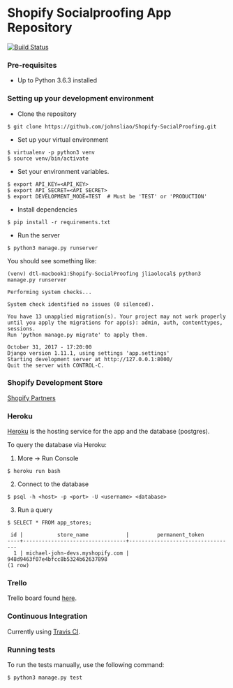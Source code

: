 # Shopify Socialproofing App Repository

[![Build Status](https://travis-ci.com/johnsliao/Shopify-SocialProofing.svg?token=e17eeXXt29Y4Pr7HVhoa&branch=development)](https://travis-ci.com/johnsliao/Shopify-SocialProofing)

### Pre-requisites
* Up to Python 3.6.3 installed

### Setting up your development environment
* Clone the repository
```
$ git clone https://github.com/johnsliao/Shopify-SocialProofing.git
```
* Set up your virtual environment

```
$ virtualenv -p python3 venv
$ source venv/bin/activate
```
* Set your environment variables.
```
$ export API_KEY=<API_KEY>
$ export API_SECRET=<API_SECRET>
$ export DEVELOPMENT_MODE=TEST  # Must be 'TEST' or 'PRODUCTION'
```
* Install dependencies
```
$ pip install -r requirements.txt
```
* Run the server
```
$ python3 manage.py runserver
```
You should see something like:
```
(venv) dtl-macbook1:Shopify-SocialProofing jliaolocal$ python3 manage.py runserver
 
Performing system checks...

System check identified no issues (0 silenced).

You have 13 unapplied migration(s). Your project may not work properly until you apply the migrations for app(s): admin, auth, contenttypes, sessions.
Run 'python manage.py migrate' to apply them.

October 31, 2017 - 17:20:00
Django version 1.11.1, using settings 'app.settings'
Starting development server at http://127.0.0.1:8000/
Quit the server with CONTROL-C.
```

### Shopify Development Store
[Shopify Partners](https://partners.shopify.com)

### Heroku
[Heroku](https://dashboard.heroku.com) is the hosting service for the app and the database (postgres).

To query the database via Heroku:

1. More -> Run Console

```
$ heroku run bash
```

2. Connect to the database
```
$ psql -h <host> -p <port> -U <username> <database>
```

3. Run a query
```
$ SELECT * FROM app_stores;

 id |           store_name            |         permanent_token
----+---------------------------------+----------------------------------
  1 | michael-john-devs.myshopify.com | 948d9463f07e4bfcc8b5324b62637898
(1 row)
```

### Trello
Trello board found [here](https://trello.com/b/EnVgpkJ4/social-proof).

### Continuous Integration
Currently using [Travis CI](https://travis-ci.org/).

### Running tests
To run the tests manually, use the following command:
```
$ python3 manage.py test
```
